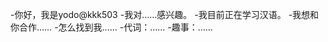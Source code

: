 -你好，我是yodo@kkk503
-我对……感兴趣。
-我目前正在学习汉语。
-我想和你合作……
-怎么找到我……
-代词：……
-趣事：……

<!---
kkk503/kk503是一个特殊的存储库，因为它的'README. Mdbioless（这个文件）出现在您的GitHub配置文件中。
您可以单击预览链接查看更改。
--->
